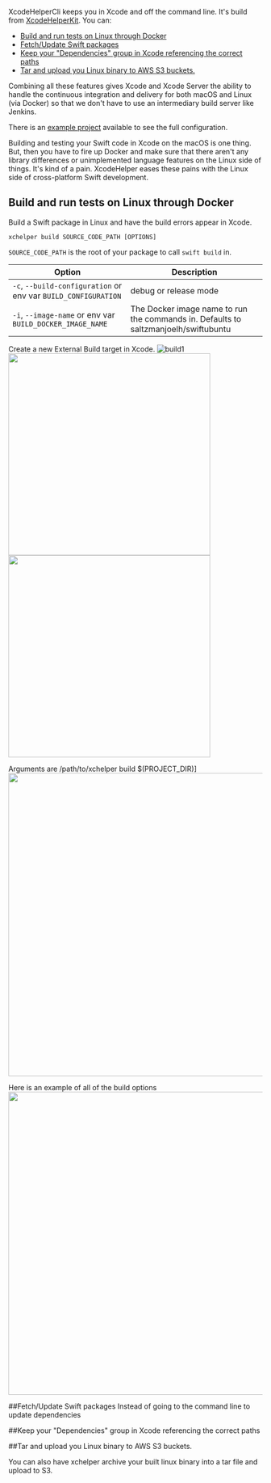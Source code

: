 XcodeHelperCli keeps you in Xcode and off the command line. It's build from [XcodeHelperKit](https://www.github.com/saltzmanjoelh/XcodeHelperKit). You can:

- [Build and run tests on Linux through Docker](#build)
- [Fetch/Update Swift packages](#fetch)
- [Keep your "Dependencies" group in Xcode referencing the correct paths](#symlink)
- [Tar and upload you Linux binary to AWS S3 buckets.](#archive)

Combining all these features gives Xcode and Xcode Server the ability to handle the continuous integration and delivery for both macOS and Linux (via Docker) so that we don't have to use an intermediary build server like Jenkins. 

There is an [example project](https://www.github.com/saltzmanjoelh/XcodeHelperExample) available to see the full configuration.

Building and testing your Swift code in Xcode on the macOS is one thing. But, then you have to fire up Docker and make sure that there aren't any library differences or unimplemented language features on the Linux side of things. It's kind of a pain. XcodeHelper eases these pains with the Linux side of cross-platform Swift development.

## Build and run tests on Linux through Docker
Build a Swift package in Linux and have the build errors appear in Xcode.
```
xchelper build SOURCE_CODE_PATH [OPTIONS]
```
`SOURCE_CODE_PATH` is the root of your package to call `swift build` in.

Option  | Description
------------- | ------------- 
`-c`, `--build-configuration` or env var `BUILD_CONFIGURATION`| debug or release mode    
`-i`, `--image-name` or env var `BUILD_DOCKER_IMAGE_NAME`| The Docker image name to run the commands in. Defaults to saltzmanjoelh/swiftubuntu                


Create a new External Build target in Xcode. 
![build1](/../ReadmeAssets/master/XcodeHelperCli/build1.png)
<img src="raw.githubusercontent.com/saltzmanjoelh/ReadmeAssets/master/XcodeHelperCli/build1.png?raw=true" height="400">
<img src="http://raw.githubusercontent.com/saltzmanjoelh/ReadmeAssets/master/XcodeHelperCli/build2.png?raw=true" height="400">


Arguments are /path/to/xchelper build $\(PROJECT_DIR\)]
<img src="http://raw.githubusercontent.com/saltzmanjoelh/ReadmeAssets/master/XcodeHelperCli/build3.png?raw=true" width="600">


Here is an example of all of the build options
<img src="http://raw.githubusercontent.com/saltzmanjoelh/ReadmeAssets/master/XcodeHelperCli/buildfull.png?raw=true" width="600">



##Fetch/Update Swift packages
Instead of going to the command line to update dependencies

##Keep your "Dependencies" group in Xcode referencing the correct paths

##Tar and upload you Linux binary to AWS S3 buckets.

You can also have xchelper archive your built linux binary into a tar file and upload to S3. 


